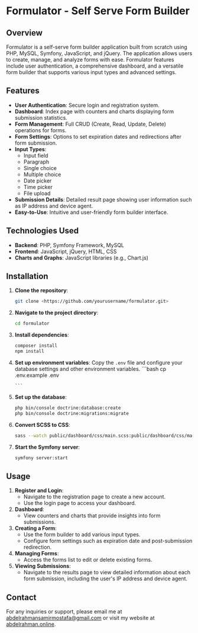 # Formulator - Self Serve Form Builder

## Overview

Formulator is a self-serve form builder application built from scratch using PHP, MySQL, Symfony, JavaScript, and jQuery. The application allows users to create, manage, and analyze forms with ease. Formulator features include user authentication, a comprehensive dashboard, and a versatile form builder that supports various input types and advanced settings.

## Features

- **User Authentication**: Secure login and registration system.
- **Dashboard**: Index page with counters and charts displaying form submission statistics.
- **Form Management**: Full CRUD (Create, Read, Update, Delete) operations for forms.
- **Form Settings**: Options to set expiration dates and redirections after form submission.
- **Input Types**:
  - Input field
  - Paragraph
  - Single choice
  - Multiple choice
  - Date picker
  - Time picker
  - File upload
- **Submission Details**: Detailed result page showing user information such as IP address and device agent.
- **Easy-to-Use**: Intuitive and user-friendly form builder interface.

## Technologies Used

- **Backend**: PHP, Symfony Framework, MySQL
- **Frontend**: JavaScript, jQuery, HTML, CSS
- **Charts and Graphs**: JavaScript libraries (e.g., Chart.js)

## Installation

1.  **Clone the repository**:

    ```bash
    git clone <https://github.com/yourusername/formulator.git>

    ```

2.  **Navigate to the project directory**:

    ```bash
    cd formulator

    ```

3.  **Install dependencies**:

    ```bash
    composer install
    npm install

    ```

4.  **Set up environment variables**:
    Copy the `.env` file and configure your database settings and other environment variables.
        ```bash
        cp .env.example .env

        ```
5.  **Set up the database**:

    ```bash
    php bin/console doctrine:database:create
    php bin/console doctrine:migrations:migrate

    ```

6.  **Convert SCSS to CSS**:

    ```bash
    sass --watch public/dashboard/css/main.scss:public/dashboard/css/main.css
    ```

7.  **Start the Symfony server**:

    ```bash
    symfony server:start

    ```

## Usage

1. **Register and Login**:
   - Navigate to the registration page to create a new account.
   - Use the login page to access your dashboard.
2. **Dashboard**:
   - View counters and charts that provide insights into form submissions.
3. **Creating a Form**:
   - Use the form builder to add various input types.
   - Configure form settings such as expiration date and post-submission redirection.
4. **Managing Forms**:
   - Access the forms list to edit or delete existing forms.
5. **Viewing Submissions**:
   - Navigate to the results page to view detailed information about each form submission, including the user's IP address and device agent.

## Contact

For any inquiries or support, please email me at [abdelrahmansamirmostafa@gmail.com](mailto:abdelrahmansamirmostafa@gmail.com) or visit my website at [abdelrahman.online](https://www.abdelrahman.online/).
